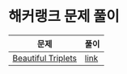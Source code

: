 # 해커랭크 문제 풀이

| 문제 | 풀이 |
| --- | --- |
| [Beautiful Triplets](https://www.hackerrank.com/challenges/beautiful-triplets/problem) | [link](./beautiful-triplets.js) |
